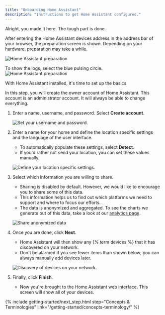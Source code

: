 ```yaml
---
title: "Onboarding Home Assistant"
description: "Instructions to get Home Assistant configured."
---
```


Alright, you made it here. The tough part is done.

After entering the Home Assistant devices address in the address bar of your browser, the preparation screen is shown. Depending on your hardware, preparation may take a while.

![Home Assistant preparation](/images/getting-started/onboarding_preparing_01.png)

To show the logs, select the blue pulsing circle.
![Home Assistant preparation](/images/getting-started/onboarding_preparing_show_logs.png)

With Home Assistant installed, it's time to set up the basics.

In this step, you will create the owner account of Home Assistant. This account is an administrator account. It will always be able to change everything. 
 
1. Enter a name, username, and password.  Select **Create account**.

    ![Set your username and password.](/images/getting-started/username.png)

1. Enter a name for your home and define the location specific settings and the language of the user interface. 
   * To automatically populate these settings, select **Detect**.
   * If you'd rather not send your location, you can set these values manually.

    ![Define your location specific settings.](/images/getting-started/onboarding_location.png)
    
1. Select which information you are willing to share. 
    * Sharing is disabled by default. However, we would like to encourage you to share some of this data. 
    * This information helps us to find out which platforms we need to support and where to focus our efforts.
    * The data is anonymized and aggregated. To see the charts we generate out of this data, take a look at our [analytics page](https://analytics.home-assistant.io/). 
    
   ![Share anonymized data](/images/getting-started/onboarding_share_anonymized_info.png) 

1. Once you are done, click **Next**. 
    * Home Assistant will then show any {% term devices %} that it has discovered on your network. 
    * Don't be alarmed if you see fewer items than shown below; you can always manually add devices later.

    ![Discovery of devices on your network.](/images/getting-started/onboarding_devices.png)

1. Finally, click **Finish**. 
   * Now you're brought to the Home Assistant web interface. This screen will show all of your devices.

{% include getting-started/next_step.html step="Concepts & Terminologies" link="/getting-started/concepts-terminology/" %}
